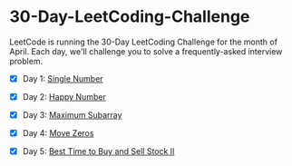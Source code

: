 # 30-Day-LeetCoding-Challenge
LeetCode is running the 30-Day LeetCoding Challenge for the month of April. Each day, we'll challenge you to solve a frequently-asked interview problem.

- [x] Day 1: [Single Number](https://github.com/saikot30/30-Day-LeetCoding-Challenge/blob/master/SingleNumber.java)<br/>
- [x] Day 2: [Happy Number](https://github.com/saikot30/30-Day-LeetCoding-Challenge/blob/master/HappyNumber.java)<br/>
- [x] Day 3: [Maximum Subarray](https://github.com/saikot30/30-Day-LeetCoding-Challenge/blob/master/MaximunSubarray.java)<br/>
- [x] Day 4: [Move Zeros](https://github.com/saikot30/30-Day-LeetCoding-Challenge/blob/master/MoveZeros.java)<br/>
- [x] Day 5: [Best Time to Buy and Sell Stock II](https://github.com/saikot30/30-Day-LeetCoding-Challenge/blob/master/BestTimetoBuyandSellStockII.java)<br/>












